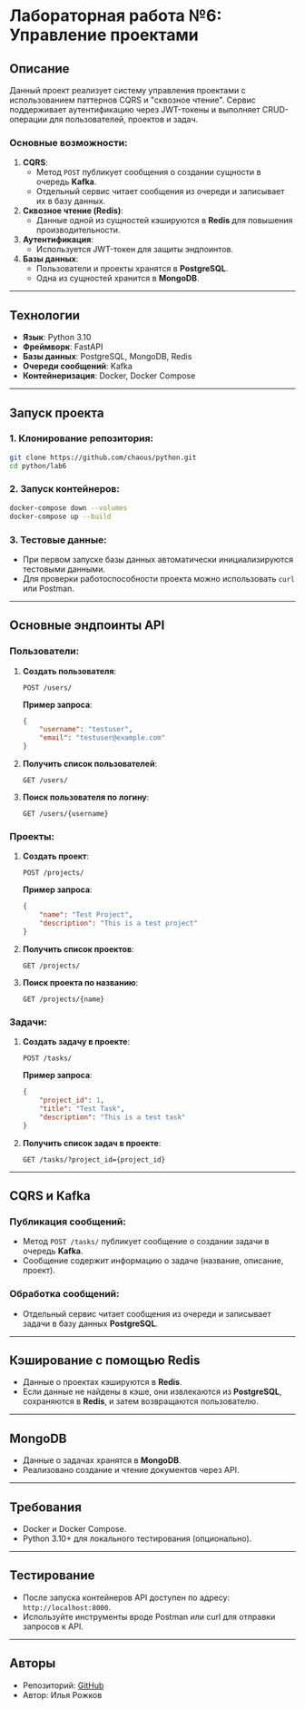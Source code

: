 
# Лабораторная работа №6: Управление проектами

## Описание

Данный проект реализует систему управления проектами с использованием паттернов CQRS и "сквозное чтение". Сервис поддерживает аутентификацию через JWT-токены и выполняет CRUD-операции для пользователей, проектов и задач.

### Основные возможности:
1. **CQRS**:
   - Метод `POST` публикует сообщения о создании сущности в очередь **Kafka**.
   - Отдельный сервис читает сообщения из очереди и записывает их в базу данных.
2. **Сквозное чтение (Redis)**:
   - Данные одной из сущностей кэшируются в **Redis** для повышения производительности.
3. **Аутентификация**:
   - Используется JWT-токен для защиты эндпоинтов.
4. **Базы данных**:
   - Пользователи и проекты хранятся в **PostgreSQL**.
   - Одна из сущностей хранится в **MongoDB**.

---

## Технологии

- **Язык**: Python 3.10
- **Фреймворк**: FastAPI
- **Базы данных**: PostgreSQL, MongoDB, Redis
- **Очереди сообщений**: Kafka
- **Контейнеризация**: Docker, Docker Compose

---

## Запуск проекта

### 1. Клонирование репозитория:
```bash
git clone https://github.com/chaous/python.git
cd python/lab6
```

### 2. Запуск контейнеров:
```bash
docker-compose down --volumes
docker-compose up --build
```

### 3. Тестовые данные:
- При первом запуске базы данных автоматически инициализируются тестовыми данными.
- Для проверки работоспособности проекта можно использовать `curl` или Postman.

---

## Основные эндпоинты API

### Пользователи:
1. **Создать пользователя**:
   ```http
   POST /users/
   ```
   **Пример запроса**:
   ```json
   {
       "username": "testuser",
       "email": "testuser@example.com"
   }
   ```

2. **Получить список пользователей**:
   ```http
   GET /users/
   ```

3. **Поиск пользователя по логину**:
   ```http
   GET /users/{username}
   ```

### Проекты:
1. **Создать проект**:
   ```http
   POST /projects/
   ```
   **Пример запроса**:
   ```json
   {
       "name": "Test Project",
       "description": "This is a test project"
   }
   ```

2. **Получить список проектов**:
   ```http
   GET /projects/
   ```

3. **Поиск проекта по названию**:
   ```http
   GET /projects/{name}
   ```

### Задачи:
1. **Создать задачу в проекте**:
   ```http
   POST /tasks/
   ```
   **Пример запроса**:
   ```json
   {
       "project_id": 1,
       "title": "Test Task",
       "description": "This is a test task"
   }
   ```

2. **Получить список задач в проекте**:
   ```http
   GET /tasks/?project_id={project_id}
   ```

---

## CQRS и Kafka

### Публикация сообщений:
- Метод `POST /tasks/` публикует сообщение о создании задачи в очередь **Kafka**.
- Сообщение содержит информацию о задаче (название, описание, проект).

### Обработка сообщений:
- Отдельный сервис читает сообщения из очереди и записывает задачи в базу данных **PostgreSQL**.

---

## Кэширование с помощью Redis

- Данные о проектах кэшируются в **Redis**.
- Если данные не найдены в кэше, они извлекаются из **PostgreSQL**, сохраняются в **Redis**, и затем возвращаются пользователю.

---

## MongoDB

- Данные о задачах хранятся в **MongoDB**.
- Реализовано создание и чтение документов через API.

---

## Требования

- Docker и Docker Compose.
- Python 3.10+ для локального тестирования (опционально).

---

## Тестирование

- После запуска контейнеров API доступен по адресу: `http://localhost:8000`.
- Используйте инструменты вроде Postman или curl для отправки запросов к API.

---

## Авторы

- Репозиторий: [GitHub](https://github.com/chaous/python/tree/main/lab6)
- Автор: Илья Рожков
